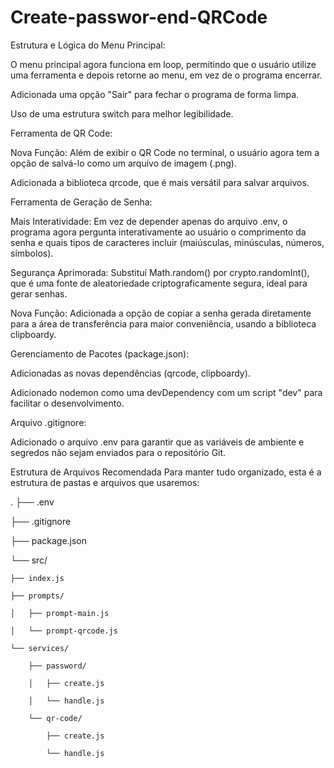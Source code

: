 # Create-passwor-end-QRCode
Estrutura e Lógica do Menu Principal:

O menu principal agora funciona em loop, permitindo que o usuário utilize uma ferramenta e depois retorne ao menu, em vez de o programa encerrar.

Adicionada uma opção "Sair" para fechar o programa de forma limpa.

Uso de uma estrutura switch para melhor legibilidade.

Ferramenta de QR Code:

Nova Função: Além de exibir o QR Code no terminal, o usuário agora tem a opção de salvá-lo como um arquivo de imagem (.png).

Adicionada a biblioteca qrcode, que é mais versátil para salvar arquivos.

Ferramenta de Geração de Senha:

Mais Interatividade: Em vez de depender apenas do arquivo .env, o programa agora pergunta interativamente ao usuário o comprimento da senha e quais tipos de caracteres incluir (maiúsculas, minúsculas, números, símbolos).

Segurança Aprimorada: Substituí Math.random() por crypto.randomInt(), que é uma fonte de aleatoriedade criptograficamente segura, ideal para gerar senhas.

Nova Função: Adicionada a opção de copiar a senha gerada diretamente para a área de transferência para maior conveniência, usando a biblioteca clipboardy.

Gerenciamento de Pacotes (package.json):

Adicionadas as novas dependências (qrcode, clipboardy).

Adicionado nodemon como uma devDependency com um script "dev" para facilitar o desenvolvimento.

Arquivo .gitignore:

Adicionado o arquivo .env para garantir que as variáveis de ambiente e segredos não sejam enviados para o repositório Git.

Estrutura de Arquivos Recomendada
Para manter tudo organizado, esta é a estrutura de pastas e arquivos que usaremos:

.
├── .env

├── .gitignore

├── package.json

└── src/

    ├── index.js
    
    ├── prompts/
    
    │   ├── prompt-main.js
    
    │   └── prompt-qrcode.js
    
    └── services/
    
        ├── password/
        
        │   ├── create.js
        
        │   └── handle.js
        
        └── qr-code/
        
            ├── create.js
            
            └── handle.js
